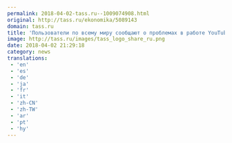 ```yaml
---
permalink: 2018-04-02-tass.ru--1009074908.html
original: http://tass.ru/ekonomika/5089143
domain: tass.ru
title: 'Пользователи по всему миру сообщают о проблемах в работе YouTube'
image: http://tass.ru/images/tass_logo_share_ru.png
date: 2018-04-02 21:29:18
category: news
translations: 
 - 'en'
 - 'es'
 - 'de'
 - 'ja'
 - 'fr'
 - 'it'
 - 'zh-CN'
 - 'zh-TW'
 - 'ar'
 - 'pt'
 - 'hy'
---
```


